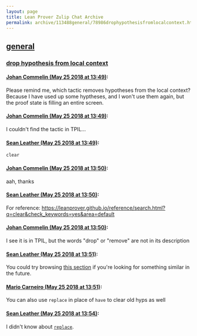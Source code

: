 ```yaml
---
layout: page
title: Lean Prover Zulip Chat Archive 
permalink: archive/113488general/78986drophypothesisfromlocalcontext.html
---
```


## [general](index.html)
### [drop hypothesis from local context](78986drophypothesisfromlocalcontext.html)

#### [Johan Commelin (May 25 2018 at 13:49)](https://leanprover.zulipchat.com/#narrow/stream/113488-general/topic/drop%20hypothesis%20from%20local%20context/near/127077557):
Please remind me, which tactic removes hypotheses from the local context? Because I have used up some hyptheses, and I won't use them again, but the proof state is filling an entire screen.

#### [Johan Commelin (May 25 2018 at 13:49)](https://leanprover.zulipchat.com/#narrow/stream/113488-general/topic/drop%20hypothesis%20from%20local%20context/near/127077565):
I couldn't find the tactic in TPIL...

#### [Sean Leather (May 25 2018 at 13:49)](https://leanprover.zulipchat.com/#narrow/stream/113488-general/topic/drop%20hypothesis%20from%20local%20context/near/127077568):
`clear`

#### [Johan Commelin (May 25 2018 at 13:50)](https://leanprover.zulipchat.com/#narrow/stream/113488-general/topic/drop%20hypothesis%20from%20local%20context/near/127077608):
aah, thanks

#### [Sean Leather (May 25 2018 at 13:50)](https://leanprover.zulipchat.com/#narrow/stream/113488-general/topic/drop%20hypothesis%20from%20local%20context/near/127077614):
For reference: https://leanprover.github.io/reference/search.html?q=clear&check_keywords=yes&area=default

#### [Johan Commelin (May 25 2018 at 13:50)](https://leanprover.zulipchat.com/#narrow/stream/113488-general/topic/drop%20hypothesis%20from%20local%20context/near/127077620):
I see it is in TPIL, but the words "drop" or "remove" are not in its description

#### [Sean Leather (May 25 2018 at 13:51)](https://leanprover.zulipchat.com/#narrow/stream/113488-general/topic/drop%20hypothesis%20from%20local%20context/near/127077635):
You could try browsing [this section](https://leanprover.github.io/reference/tactics.html#basic-tactics) if you're looking for something similar in the future.

#### [Mario Carneiro (May 25 2018 at 13:51)](https://leanprover.zulipchat.com/#narrow/stream/113488-general/topic/drop%20hypothesis%20from%20local%20context/near/127077636):
You can also use `replace` in place of `have` to clear old hyps as well

#### [Sean Leather (May 25 2018 at 13:54)](https://leanprover.zulipchat.com/#narrow/stream/113488-general/topic/drop%20hypothesis%20from%20local%20context/near/127077717):
I didn't know about [`replace`](https://github.com/leanprover/mathlib/blob/add172ddc03b10734cb34bdcab77861c94235504/tactic/interactive.lean#L160-L174).

